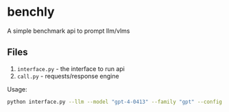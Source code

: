 # benchly

A simple benchmark api to prompt llm/vlms

## Files


1. `interface.py` - the interface to run api
2. `call.py` - requests/response engine

Usage:
```sh
python interface.py --llm --model "gpt-4-0413" --family "gpt" --config ${PATH}
```
